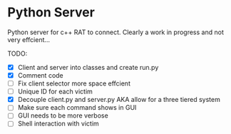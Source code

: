 # Python Server
Python server for c++ RAT to connect. Clearly a work in progress and not very effcient...

TODO:
  - [x] Client and server into classes and create run.py
  - [x] Comment code
  - [ ] Fix client selector more space effcient
  - [ ] Unique ID for each victim
  - [x] Decouple client.py and server.py AKA allow for a three tiered system
  - [ ] Make sure each command shows in GUI
  - [ ] GUI needs to be more verbose
  - [ ] Shell interaction with victim
